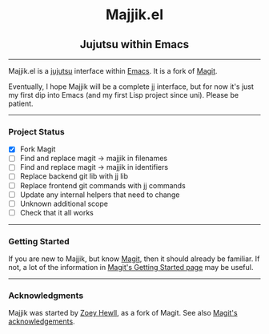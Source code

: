<h1 align="center">Majjik.el</h1>
<h2 align="center">Jujutsu within Emacs</h2>

***

Majjik.el is a [jujutsu][jj] interface within [Emacs].
It is a fork of [Magit].

Eventually, I hope Majjik will be a complete jj interface, but for now
it's just my first dip into Emacs (and my first Lisp project since uni).
Please be patient.

***

### Project Status
- [x] Fork Magit
- [ ] Find and replace magit -> majjik in filenames
- [ ] Find and replace magit -> majjik in identifiers
- [ ] Replace backend git lib with jj lib
- [ ] Replace frontend git commands with jj commands
- [ ] Update any internal helpers that need to change
- [ ] Unknown additional scope
- [ ] Check that it all works

***

### Getting Started

If you are new to Majjik, but know [Magit], then it should already be familiar.
If not, a lot of the information in [Magit's Getting Started page](https://github.com/magit/magit#getting-started) may be useful.

***

### Acknowledgments

Majjik was started by [Zoey Hewll][zoey], as a fork of Magit.
See also [Magit's acknowledgements](https://github.com/magit/magit#acknowledgments).

[zoey]:  https://github.com/Zoybean
[jj]:    https://martinvonz.github.io/jj/
[emacs]: https://www.gnu.org/software/emacs
[magit]: https://magit.vc
